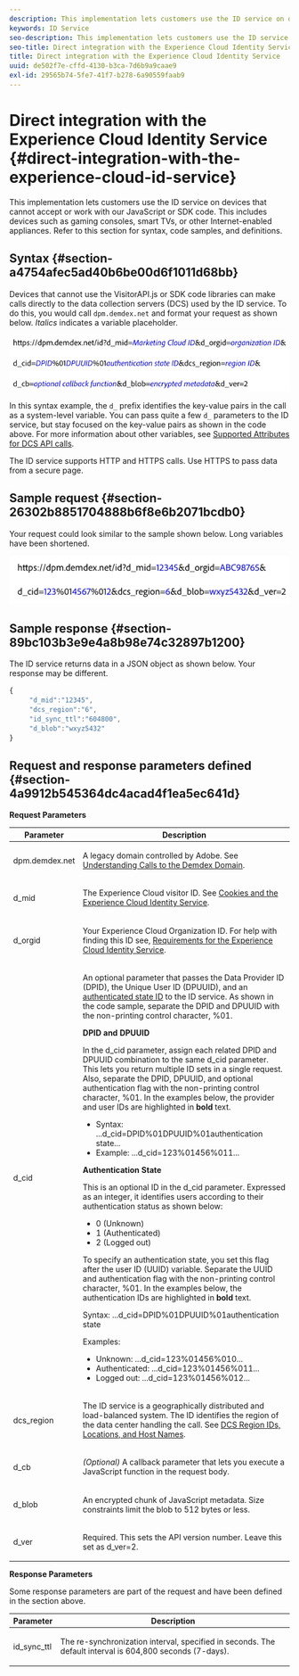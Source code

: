 ```yaml
---
description: This implementation lets customers use the ID service on devices that cannot accept or work with our JavaScript or SDK code. This includes devices such as gaming consoles, smart TVs, or other Internet-enabled appliances. Refer to this section for syntax, code samples, and definitions.
keywords: ID Service
seo-description: This implementation lets customers use the ID service on devices that cannot accept or work with our JavaScript or SDK code. This includes devices such as gaming consoles, smart TVs, or other Internet-enabled appliances. Refer to this section for syntax, code samples, and definitions.
seo-title: Direct integration with the Experience Cloud Identity Service
title: Direct integration with the Experience Cloud Identity Service
uuid: de502f7e-cffd-4130-b3ca-7d6b9a9caae9
exl-id: 29565b74-5fe7-41f7-b278-6a90559faab9
---
```

# Direct integration with the Experience Cloud Identity Service {#direct-integration-with-the-experience-cloud-id-service}

This implementation lets customers use the ID service on devices that cannot accept or work with our JavaScript or SDK code. This includes devices such as gaming consoles, smart TVs, or other Internet-enabled appliances. Refer to this section for syntax, code samples, and definitions.

## Syntax {#section-a4754afec5ad40b6be00d6f1011d68bb}

Devices that cannot use the VisitorAPI.js or SDK code libraries can make calls directly to the data collection servers (DCS) used by the ID service. To do this, you would call `dpm.demdex.net` and format your request as shown below. *Italics* indicates a variable placeholder.

![](assets/directSyntax.png)

In this syntax example, the `d_` prefix identifies the key-value pairs in the call as a system-level variable. You can pass quite a few `d_` parameters to the ID service, but stay focused on the key-value pairs as shown in the code above. For more information about other variables, see [Supported Attributes for DCS API calls](https://docs.adobe.com/content/help/en/audience-manager/user-guide/api-and-sdk-code/dcs/dcs-api-reference/dcs-keys.html).

The ID service supports HTTP and HTTPS calls. Use HTTPS to pass data from a secure page.

## Sample request {#section-26302b8851704888b6f8e6b2071bcdb0}

Your request could look similar to the sample shown below. Long variables have been shortened.

![](assets/directExample.png)

## Sample response {#section-89bc103b3e9e4a8b98e74c32897b1200}

The ID service returns data in a JSON object as shown below. Your response may be different.

```js
{
     "d_mid":"12345",
     "dcs_region":"6",
     "id_sync_ttl":"604800",
     "d_blob":"wxyz5432"
}
```

## Request and response parameters defined {#section-4a9912b545364dc4acad4f1ea5ec641d}

**Request Parameters**

<table id="table_C8FFA89AB74E4E31A6926CDE5CD54217"> 
 <thead> 
  <tr> 
   <th colname="col1" class="entry"> Parameter </th> 
   <th colname="col2" class="entry"> Description </th> 
  </tr> 
 </thead>
 <tbody> 
  <tr> 
   <td colname="col1"> <p> <span class="codeph"> dpm.demdex.net</span> </p> </td> 
   <td colname="col2"> <p>A legacy domain controlled by <span class="keyword"> Adobe</span>. See <a href="https://docs.adobe.com/content/help/en/audience-manager/user-guide/reference/demdex-calls.html" format="https" scope="external"> Understanding Calls to the Demdex Domain</a>. </p> </td> 
  </tr> 
  <tr> 
   <td colname="col1"> <p> <span class="codeph"> d_mid</span> </p> </td> 
   <td colname="col2"> <p>The Experience Cloud visitor ID. See <a href="../introduction/cookies.md" format="dita" scope="local"> Cookies and the Experience Cloud Identity Service</a>. </p> </td> 
  </tr> 
  <tr> 
   <td colname="col1"> <p> <span class="codeph"> d_orgid</span> </p> </td> 
   <td colname="col2"> <p>Your Experience Cloud Organization ID. For help with finding this ID see, <a href="../reference/requirements.md" format="dita" scope="local"> Requirements for the Experience Cloud Identity Service</a>. </p> </td> 
  </tr> 
  <tr> 
   <td colname="col1"> <p> <span class="codeph"> d_cid</span> </p> </td> 
   <td colname="col2"> <p>An optional parameter that passes the Data Provider ID (DPID), the Unique User ID (DPUUID), and an <a href="../reference/authenticated-state.md" format="dita" scope="local"> authenticated state ID</a> to the ID service. As shown in the code sample, separate the DPID and DPUUID with the non-printing control character, <span class="codeph"> %01</span>. </p> <p> <b>DPID and DPUUID</b> </p> <p>In the <span class="codeph"> d_cid</span> parameter, assign each related DPID and DPUUID combination to the same <span class="codeph"> d_cid</span> parameter. This lets you return multiple ID sets in a single request. Also, separate the DPID, DPUUID, and optional authentication flag with the non-printing control character, <span class="codeph"> %01</span>. In the examples below, the provider and user IDs are highlighted in <b>bold</b> text. </p> 
    <ul id="ul_2E19D837296B40E9ACD096495CF711C5"> 
     <li id="li_5B94B057654440B99B989BA60E4ED053">Syntax: <span class="codeph">...d_cid=DPID%01DPUUID%01authentication state...</span> </li> 
     <li id="li_B07833EF51D54F088574B7B7F9FB841A">Example: <span class="codeph">...d_cid=123%01456%011...</span> </li> 
    </ul> <p> <b>Authentication State</b> </p> <p>This is an optional ID in the <span class="codeph"> d_cid</span> parameter. Expressed as an integer, it identifies users according to their authentication status as shown below: </p> 
    <ul id="ul_E2B36922B11C4AA2A9016B6E2DC9EDAA"> 
     <li id="li_31C018E3F9514B938C73EF40C436715F"> <span class="codeph"> 0</span> (Unknown) </li> 
     <li id="li_1F125C3879324C2F8EF4613C0ECB5F02"> <span class="codeph"> 1</span> (Authenticated) </li> 
     <li id="li_EF6792D0115D407485079D5D7480D965"> <span class="codeph"> 2</span> (Logged out) </li> 
    </ul> <p>To specify an authentication state, you set this flag after the user ID (UUID) variable. Separate the UUID and authentication flag with the non-printing control character, <span class="codeph"> %01</span>. In the examples below, the authentication IDs are highlighted in <b>bold</b> text. </p> <p>Syntax: <span class="codeph">...d_cid=DPID%01DPUUID%01authentication state</span> </p> <p>Examples: </p> 
    <ul id="ul_4C1054CE860A4D9C8DD85C2A8020C47F"> 
     <li id="li_AD4000BF3E0146C0BD37B1EC513EC314">Unknown: <span class="codeph">...d_cid=123%01456%010...</span> </li> 
     <li id="li_B037D424AADA4D41BF29381A9602AE61">Authenticated: <span class="codeph">...d_cid=123%01456%011...</span> </li> 
     <li id="li_0410FCB9E60D4DD08E7898D814E1C3C9">Logged out: <span class="codeph">...d_cid=123%01456%012...</span> </li> 
    </ul> </td> 
  </tr> 
  <tr> 
   <td colname="col1"> <p> <span class="codeph"> dcs_region</span> </p> </td> 
   <td colname="col2"> <p>The ID service is a geographically distributed and load-balanced system. The ID identifies the region of the data center handling the call. See <a href="https://docs.adobe.com/content/help/en/audience-manager/user-guide/api-and-sdk-code/dcs/dcs-api-reference/dcs-regions.html" format="https" scope="external"> DCS Region IDs, Locations, and Host Names</a>. </p> </td> 
  </tr> 
  <tr> 
   <td colname="col1"> <p> <span class="codeph"> d_cb</span> </p> </td> 
   <td colname="col2"> <p> <i>(Optional)</i> A callback parameter that lets you execute a JavaScript function in the request body. </p> </td> 
  </tr> 
  <tr> 
   <td colname="col1"> <p> <span class="codeph"> d_blob</span> </p> </td> 
   <td colname="col2"> <p>An encrypted chunk of JavaScript metadata. Size constraints limit the blob to 512 bytes or less. </p> </td> 
  </tr> 
  <tr> 
   <td colname="col1"> <p> <span class="codeph"> d_ver</span> </p> </td> 
   <td colname="col2"> <p>Required. This sets the API version number. Leave this set as <span class="codeph"> d_ver=2</span>. </p> </td> 
  </tr> 
 </tbody> 
</table>

**Response Parameters**

Some response parameters are part of the request and have been defined in the section above.

<table id="table_58D0E8876DDC4A81B1F24F845E87EC18"> 
 <thead> 
  <tr> 
   <th colname="col1" class="entry"> Parameter </th> 
   <th colname="col2" class="entry"> Description </th> 
  </tr> 
 </thead>
 <tbody> 
  <tr> 
   <td colname="col1"> <p> <span class="codeph"> id_sync_ttl</span> </p> </td> 
   <td colname="col2"> <p>The re-synchronization interval, specified in seconds. The default interval is 604,800 seconds (7-days). </p> </td> 
  </tr> 
 </tbody> 
</table>
